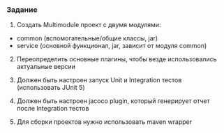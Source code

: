 ### **Задание**
1. Создать Multimodule проект с двумя модулями:
- common (вспомогательные/общие классы, jar)
- service (основной функционал, jar, зависит от модуля common)
2. Переопределить основные плагины, чтобы везде использовались актуальные версии

3. Должен быть настроен запуск Unit и Integration тестов (использовать JUnit 5)
4. Должен быть настроен jacoco plugin, который генерирует отчет после Integration тестов

5. Для сборки проектов нужно использовать maven wrapper